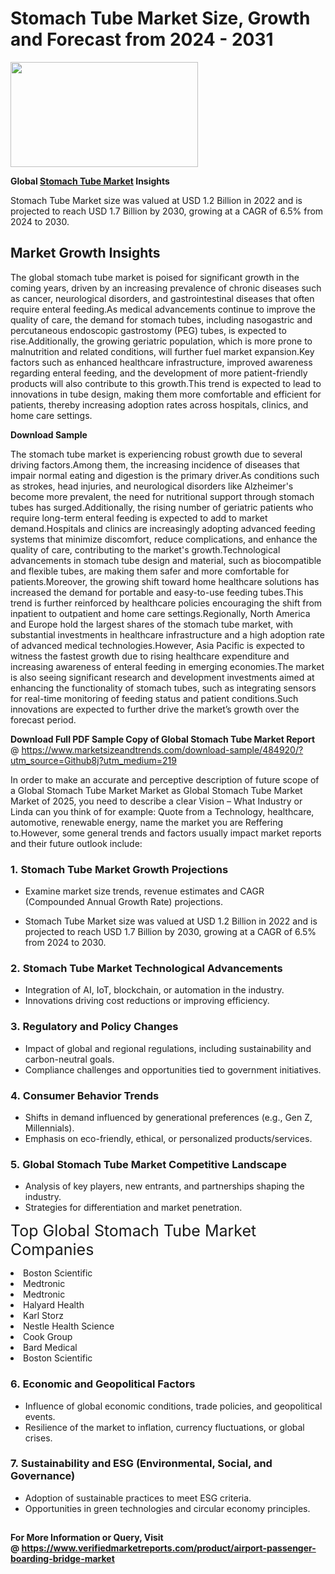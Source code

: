 <H1>Stomach Tube Market Size, Growth and Forecast from 2024 - 2031</H1><img class="aligncenter size-medium wp-image-584254" src="https://thirdeyenews.in/wp-content/uploads/2024/09/Global-Market-Research-300x168.jpeg" alt="" width="300" height="168" /><p><strong>Global&nbsp;<a href="https://www.marketsizeandtrends.com/download-sample/484920/?utm_source=Github8j?utm_medium=219">Stomach Tube Market</a> Insights</strong></p><p>Stomach Tube Market size was valued at USD 1.2 Billion in 2022 and is projected to reach USD 1.7 Billion by 2030, growing at a CAGR of 6.5% from 2024 to 2030.</p><p><h2>Market Growth Insights</h2> <p>The global stomach tube market is poised for significant growth in the coming years, driven by an increasing prevalence of chronic diseases such as cancer, neurological disorders, and gastrointestinal diseases that often require enteral feeding.As medical advancements continue to improve the quality of care, the demand for stomach tubes, including nasogastric and percutaneous endoscopic gastrostomy (PEG) tubes, is expected to rise.Additionally, the growing geriatric population, which is more prone to malnutrition and related conditions, will further fuel market expansion.Key factors such as enhanced healthcare infrastructure, improved awareness regarding enteral feeding, and the development of more patient-friendly products will also contribute to this growth.This trend is expected to lead to innovations in tube design, making them more comfortable and efficient for patients, thereby increasing adoption rates across hospitals, clinics, and home care settings.</p> <p><strong>Download Sample</strong></p> <p>The stomach tube market is experiencing robust growth due to several driving factors.Among them, the increasing incidence of diseases that impair normal eating and digestion is the primary driver.As conditions such as strokes, head injuries, and neurological disorders like Alzheimer's become more prevalent, the need for nutritional support through stomach tubes has surged.Additionally, the rising number of geriatric patients who require long-term enteral feeding is expected to add to market demand.Hospitals and clinics are increasingly adopting advanced feeding systems that minimize discomfort, reduce complications, and enhance the quality of care, contributing to the market's growth.Technological advancements in stomach tube design and material, such as biocompatible and flexible tubes, are making them safer and more comfortable for patients.Moreover, the growing shift toward home healthcare solutions has increased the demand for portable and easy-to-use feeding tubes.This trend is further reinforced by healthcare policies encouraging the shift from inpatient to outpatient and home care settings.Regionally, North America and Europe hold the largest shares of the stomach tube market, with substantial investments in healthcare infrastructure and a high adoption rate of advanced medical technologies.However, Asia Pacific is expected to witness the fastest growth due to rising healthcare expenditure and increasing awareness of enteral feeding in emerging economies.The market is also seeing significant research and development investments aimed at enhancing the functionality of stomach tubes, such as integrating sensors for real-time monitoring of feeding status and patient conditions.Such innovations are expected to further drive the market’s growth over the forecast period.<p><span class=""><strong>Download Full PDF Sample Copy of Global Stomach Tube Market Report</strong> @ <a href="https://www.marketsizeandtrends.com/download-sample/484920/?utm_source=Github8j?utm_medium=219" target="_blank">https://www.marketsizeandtrends.com/download-sample/484920/?utm_source=Github8j?utm_medium=219</a></span></p><p>In order to make an accurate and perceptive description of future scope of a Global&nbsp;Stomach Tube Market Market as Global&nbsp;Stomach Tube Market Market of 2025, you need to describe a clear Vision &ndash; What Industry or Linda can you think of for example: Quote from a Technology, healthcare, automotive, renewable energy, name the market you are Reffering to.However, some general trends and factors usually impact market reports and their future outlook include:</p><h3>1.&nbsp;<strong>Stomach Tube Market Growth Projections</strong></h3><ul><li>Examine market size trends, revenue estimates and CAGR (Compounded Annual Growth Rate) projections.</li><li><p>Stomach Tube Market size was valued at USD 1.2 Billion in 2022 and is projected to reach USD 1.7 Billion by 2030, growing at a CAGR of 6.5% from 2024 to 2030.</p></li></ul><h3>2.&nbsp;<strong>Stomach Tube Market Technological Advancements</strong></h3><ul><li>Integration of AI, IoT, blockchain, or automation in the industry.</li><li>Innovations driving cost reductions or improving efficiency.</li></ul><h3>3.&nbsp;<strong>Regulatory and Policy Changes</strong></h3><ul><li>Impact of global and regional regulations, including sustainability and carbon-neutral goals.</li><li>Compliance challenges and opportunities tied to government initiatives.</li></ul><h3>4.&nbsp;<strong>Consumer Behavior Trends</strong></h3><ul><li>Shifts in demand influenced by generational preferences (e.g., Gen Z, Millennials).</li><li>Emphasis on eco-friendly, ethical, or personalized products/services.</li></ul><h3>5.&nbsp;<strong>Global Stomach Tube Market Competitive Landscape</strong></h3><ul><li>Analysis of key players, new entrants, and partnerships shaping the industry.</li><li>Strategies for differentiation and market penetration.</li></ul><p data-pm-slice="1 1 []"><span style="color: inherit; font-family: inherit; font-size: 25px;">Top Global Stomach Tube Market Companies</span></p><div class="" data-test-id=""><p><li>Boston Scientific</li><li> Medtronic</li><li> Medtronic</li><li> Halyard Health</li><li> Karl Storz</li><li> Nestle Health Science</li><li> Cook Group</li><li> Bard Medical</li><li> Boston Scientific</li></p></div><h3>6.&nbsp;<strong>Economic and Geopolitical Factors</strong></h3><ul><li>Influence of global economic conditions, trade policies, and geopolitical events.</li><li>Resilience of the market to inflation, currency fluctuations, or global crises.</li></ul><h3>7.&nbsp;<strong>Sustainability and ESG (Environmental, Social, and Governance)</strong></h3><ul><li>Adoption of sustainable practices to meet ESG criteria.</li><li>Opportunities in green technologies and circular economy principles.</li></ul><h2><strong style="font-size: 14px;">For More Information or Query, Visit @&nbsp;</strong><a style="background-color: #ffffff; font-size: 14px;" href="https://www.marketsizeandtrends.com/report/stomach-tube-market/" target="_blank">https://www.verifiedmarketreports.com/product/airport-passenger-boarding-bridge-market</a></h2>